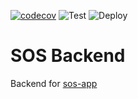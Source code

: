 [![codecov](https://codecov.io/gh/xnorllc/sos-backend/branch/master/graph/badge.svg)](https://codecov.io/gh/xnorllc/sos-backend)
![Test](https://github.com/xnorllc/sos-backend/workflows/Test/badge.svg)
![Deploy](https://github.com/xnorllc/sos-backend/workflows/Deploy/badge.svg)

# SOS Backend

Backend for [sos-app](https://github.com/xnorllc/sos-app)
